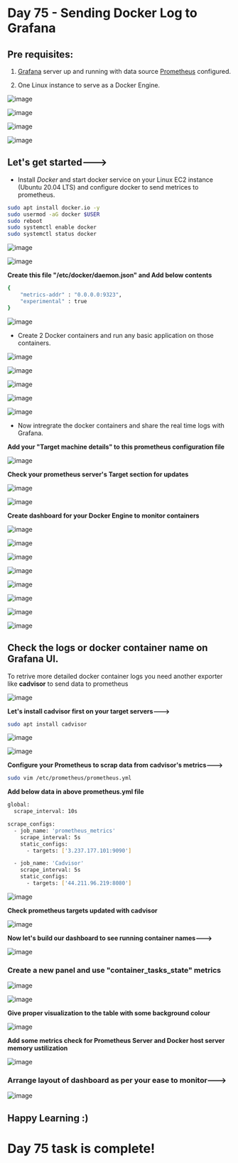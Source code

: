 # Day 75 - Sending Docker Log to Grafana

## Pre requisites:

1. [Grafana](https://90daysofdevopschallenge.hashnode.dev/day73-90daysofdevops-challenge-tws) server up and running with data source  [Prometheus](https://90daysofdevopschallenge.hashnode.dev/day74-90daysofdevops-challenge-tws) configured.

2. One Linux instance to serve as a Docker Engine.

![image](https://github.com/Chaitannyaa/90DaysOfDevOps/assets/117350787/8d31f781-cbca-4362-85f5-96a6a4c0c659)

![image](https://github.com/Chaitannyaa/90DaysOfDevOps/assets/117350787/aaefa210-9904-4ab3-bf3a-9ed40cfceb59)

![image](https://github.com/Chaitannyaa/90DaysOfDevOps/assets/117350787/399c48df-30df-4230-b2f2-bc9b18e293a6)

![image](https://github.com/Chaitannyaa/90DaysOfDevOps/assets/117350787/497df76e-4c5a-4bc1-9a15-d4c3d4534f16)

## Let's get started--->

- Install *Docker* and start docker service on your Linux EC2 instance (Ubuntu 20.04 LTS) and configure docker to send metrices to prometheus.

```sh
sudo apt install docker.io -y
sudo usermod -aG docker $USER
sudo reboot
sudo systemctl enable docker
sudo systemctl status docker
```

![image](https://github.com/Chaitannyaa/90DaysOfDevOps/assets/117350787/bc852fde-914c-41b8-a9c6-0e1574f92cc8)

![image](https://github.com/Chaitannyaa/90DaysOfDevOps/assets/117350787/38156016-56c2-4cdc-962d-6a6890b0b8b5)

**Create this file  "/etc/docker/daemon.json" and Add below contents**

```sh
{
    "metrics-addr" : "0.0.0.0:9323",
    "experimental" : true
}
```
![image](https://github.com/Chaitannyaa/90DaysOfDevOps/assets/117350787/a010d5cc-08b3-4330-af87-c80856b17ab5)

- Create 2 Docker containers and run any basic application on those containers.

![image](https://github.com/Chaitannyaa/90DaysOfDevOps/assets/117350787/1a237307-6907-40cc-80e3-bd1bc7ad32d4)

![image](https://github.com/Chaitannyaa/90DaysOfDevOps/assets/117350787/1f34691b-768d-49b1-bd9e-67db4f98e312)

![image](https://github.com/Chaitannyaa/90DaysOfDevOps/assets/117350787/0a7d5961-2c2b-4f54-b8c3-b1a22cecba70)

![image](https://github.com/Chaitannyaa/90DaysOfDevOps/assets/117350787/8e7e1aee-f034-4945-a749-5bbd4f1513f1)

![image](https://github.com/Chaitannyaa/90DaysOfDevOps/assets/117350787/36e19d11-aeb4-472b-bc9b-7745dedf9343)

- Now intregrate the docker containers and share the real time logs with Grafana.

**Add your "Target machine details" to this prometheus configuration file**

![image](https://github.com/Chaitannyaa/90DaysOfDevOps/assets/117350787/8eefc7be-6527-4d33-9599-9db8b0b2b8ac)

**Check your prometheus server's Target section for updates**

![image](https://github.com/Chaitannyaa/90DaysOfDevOps/assets/117350787/cad36c51-2f62-49bf-8578-287a1eb70f41)

![image](https://github.com/Chaitannyaa/90DaysOfDevOps/assets/117350787/325f14b8-dbb5-4c19-9797-23890efdacbb)

**Create dashboard for your Docker Engine to monitor containers**

![image](https://github.com/Chaitannyaa/90DaysOfDevOps/assets/117350787/e4755c89-1615-4ca3-b4e3-d60839ea11ef)

![image](https://github.com/Chaitannyaa/90DaysOfDevOps/assets/117350787/56495a25-8f11-4bf8-8e22-970553b8533c)

![image](https://github.com/Chaitannyaa/90DaysOfDevOps/assets/117350787/1d048b9d-c292-413a-a072-7a9f4367b370)

![image](https://github.com/Chaitannyaa/90DaysOfDevOps/assets/117350787/4c879b95-a8c1-4bb4-ac5e-ac4b7d310428)

![image](https://github.com/Chaitannyaa/90DaysOfDevOps/assets/117350787/3b9e26bb-7509-48c2-a9ca-8fb366f9af82)

![image](https://github.com/Chaitannyaa/90DaysOfDevOps/assets/117350787/c89de110-7c80-4565-8f94-1cd6ff8a8856)

![image](https://github.com/Chaitannyaa/90DaysOfDevOps/assets/117350787/6896a518-4ecf-4a6a-b144-f4cc1bbb0572)

![image](https://github.com/Chaitannyaa/90DaysOfDevOps/assets/117350787/7c4de615-a259-40a6-ba1a-30308abf663b)

## Check the logs or docker container name on Grafana UI.

To retrive more detailed docker container logs you need another exporter like **cadvisor** to send data to prometheus

![image](https://github.com/Chaitannyaa/90DaysOfDevOps/assets/117350787/d45ebc4d-9c74-4f56-840c-94492feeb1ec)

**Let's install **cadvisor** first on your target servers--->**

```sh
sudo apt install cadvisor
```
![image](https://github.com/Chaitannyaa/90DaysOfDevOps/assets/117350787/66ef87e0-5aff-4a88-8340-3b58a85af834)

![image](https://github.com/Chaitannyaa/90DaysOfDevOps/assets/117350787/f7f03cfc-e264-46b0-a25c-62776190fb9c)

**Configure your Prometheus to scrap data from cadvisor's metrics--->**

```sh
sudo vim /etc/prometheus/prometheus.yml
```

**Add below data in above prometheus.yml file**

```sh
global:
  scrape_interval: 10s

scrape_configs:
  - job_name: 'prometheus_metrics'
    scrape_interval: 5s
    static_configs:
      - targets: ['3.237.177.101:9090']

  - job_name: 'Cadvisor'
    scrape_interval: 5s
    static_configs:
      - targets: ['44.211.96.219:8080']
```

![image](https://github.com/Chaitannyaa/90DaysOfDevOps/assets/117350787/95e26221-a9c3-4d57-a294-3e60cd1f14bf)

**Check prometheus targets updated with cadvisor**

![image](https://github.com/Chaitannyaa/90DaysOfDevOps/assets/117350787/3bade320-19bf-4c9a-9e95-207d72690175)

**Now let's build our dashboard to see running container names--->**

![image](https://github.com/Chaitannyaa/90DaysOfDevOps/assets/117350787/95a80c06-1076-4097-bb2b-974539c8d618)

### Create a new panel and use "container_tasks_state" metrics

![image](https://github.com/Chaitannyaa/90DaysOfDevOps/assets/117350787/1da271c3-3b4e-46be-a76f-0b5d1a358e0b)

![image](https://github.com/Chaitannyaa/90DaysOfDevOps/assets/117350787/6df8ca75-837c-4e5a-8d2f-cbf4ed3df50f)

**Give proper visualization to the table with some background colour**

![image](https://github.com/Chaitannyaa/90DaysOfDevOps/assets/117350787/086d11d3-ba7c-4881-9662-804202634374)

**Add some metrics check for Prometheus Server and Docker host server memory ustilization**

![image](https://github.com/Chaitannyaa/90DaysOfDevOps/assets/117350787/b32f194d-7940-4a17-8386-e7d38322968e)

### Arrange layout of dashboard as per your ease to monitor--->

![image](https://github.com/Chaitannyaa/90DaysOfDevOps/assets/117350787/eac94ab7-bcec-489a-b1c2-53bff2fca8ea)

## Happy Learning :)

# Day 75 task is complete!
